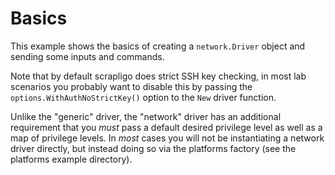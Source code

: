 Basics
======

This example shows the basics of creating a `network.Driver` object and sending some inputs and
commands.

Note that by default scrapligo does strict SSH key checking, in most lab scenarios you probably
want to disable this by passing the `options.WithAuthNoStrictKey()` option to the `New` driver
function.

Unlike the "generic" driver, the "network" driver has an additional requirement that you *must* 
pass a default desired privilege level as well as a map of privilege levels. In *most* cases you 
will not be instantiating a network driver directly, but instead doing so via the platforms 
factory (see the platforms example directory).
